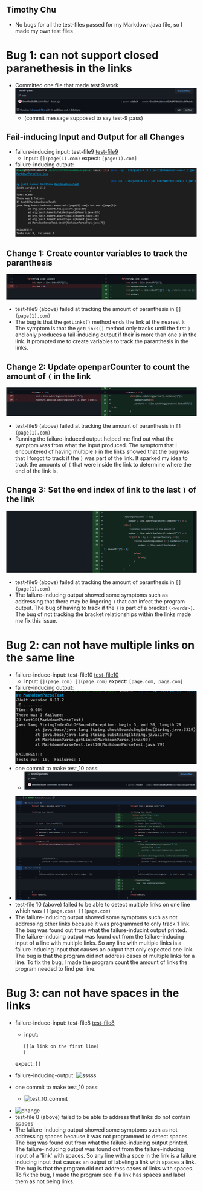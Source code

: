 ## Timothy Chu
* No bugs for all the test-files passed for my Markdown.java file, so I made my own test files

# Bug 1: can not support closed paranethesis in the links
* Committed one file that made test 9 work
 ![](commitName.png)
    * (commit message supposed to say test-9 pass)
 
## Fail-inducing Input and Output for all Changes
- failure-inducing input: test-file9 [test-file9](https://raw.githubusercontent.com/timothychu99/markdown-parse/main/test-file9.md)
    - input: ``[](page(1).com)`` expect: ``[page(1).com]``
- failure-inducing output: ![ssss](test-9fail.png)

## Change 1: Create counter variables to track the paranthesis
 ![change1](parse1.png)
 * test-file9 (above) failed at tracking the amount of paranthesis in ``[](page(1).com)``
 * The bug is that the ``getLinks()`` method ends the link at the nearest ``)``. The symptom is that the  ``getLinks()`` method only tracks until the first ``)`` and only produces a fail-inducing output if their is more than one ``)`` in the link. It prompted me to create variables to track the paranthesis in the links.
 
## Change 2: Update openparCounter to count the amount of `(` in the link
 ![change2](parse2.png) 
 * test-file9 (above) failed at tracking the amount of paranthesis in ``[](page(1).com)``
 * Running the failure-induced output helped me find out what the symptom was from what the input produced. The symptom that I encountered of having multiple ``)`` in the links showed that the bug was that I forgot to track if the ``)`` was part of the link. It sparked my idea to track the amounts of ```(``` that were inside the link to determine where the end of the link is.

## Change 3: Set the end index of link to the last ``)`` of the link 
 ![change3](parse3.png)
 * test-file9 (above) failed at tracking the amount of paranthesis in ``[](page(1).com)``
 * The failure-inducing output showed some symptoms such as addressing that there may be lingering ``)`` that can infect the program output. The bug of having
to track if the ``)`` is part of a bracket ``(<words>)``. The bug of not tracking the bracket relationships within the links made me fix this issue.

# Bug 2: can not have multiple links on the same line
 - failure-induce-input: test-file10 [test-file10](https://raw.githubusercontent.com/timothychu99/markdown-parse/main/test-file10.md)
    - input: ``[](page.com) [](page.com)`` expect: ``[page.com, page.com]``
 - failure-inducing output: ![sssss](test_10_fail.png)
 - one commit to make test_10 pass:
   - ![test_10_commit](test10commit.png)
 * ![change](test_file_code_pass.png)
 * test-file 10 (above) failed to be able to detect multiple links on one line which was ``[](page.com) [](page.com)``
 * The failure-inducing output showed some symptoms such as not addressing other links because it was programmed to only track 1 link. The bug was found out from what the failure-inducint output printed. The failure-inducing output was found out from the failure-inducing input of a line with multiple links. So any line with multiple links is a failure inducing input that causes an output that only expected one link. The bug is that the program did not address cases of multiple links for a line. To fix the bug, I made the program count the amount of links the program needed to find per line.

# Bug 3: can not have spaces in the links
 - failure-induce-input: test-file8 [test-file8](https://raw.githubusercontent.com/timothychu99/markdown-parse/main/test-file8.md)
    - input: 
   ```
      [](a link on the first line)
      [
    ```
                
      expect: ``[]``
 - failure-inducing-output: ![sssss](test_8_fail.png)
 - one commit to make test_10 pass:
   - ![test_10_commit](test8commit.png)
 * ![change](test_file_code_pass2.png)
 * test-file 8 (above) failed to be able to address that links do not contain spaces
 * The failure-inducing output showed some symptoms such as not addressing spaces because it was not programmed to detect spaces. The bug was found out from what the failure-inducing output printed. The failure-inducing output was found out from the failure-inducing input of a 'link' with spaces. So any line with a spce in the link is a failure inducing input that causes an output of labeling a link with spaces a link. The bug is that the program did not address cases of links with spaces. To fix the bug, I made the program see if a link has spaces and label them as not being links.
